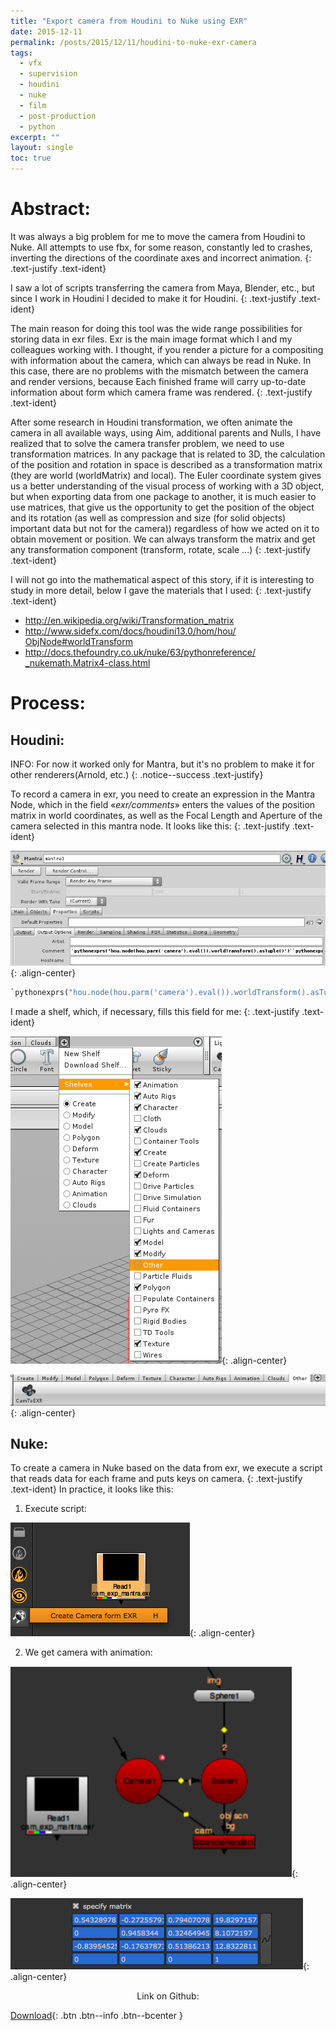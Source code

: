 ```yaml
---
title: "Export camera from Houdini to Nuke using EXR"
date: 2015-12-11
permalink: /posts/2015/12/11/houdini-to-nuke-exr-camera
tags:
  - vfx
  - supervision
  - houdini
  - nuke
  - film
  - post-production
  - python
excerpt: ""
layout: single
toc: true
---
```

# Abstract:
It was always a big problem for me to move the camera from Houdini to Nuke. All attempts to use fbx, for some reason, constantly led to crashes, inverting the directions of the coordinate axes and incorrect animation.
{: .text-justify .text-ident}

I saw a lot of scripts transferring the camera from Maya, Blender, etc., but since I work in Houdini I decided to make it for Houdini.
{: .text-justify .text-ident}

The main reason for doing this tool was the wide range possibilities for storing data in exr files. Exr is the main image format which I and my colleagues working with. I thought, if you render a picture for a compositing with information about the camera, which can always be read in Nuke. In this case, there are no problems with the mismatch between the camera and render versions, because Each finished frame will carry up-to-date information about form which camera frame was rendered.
{: .text-justify .text-ident}

After some research in Houdini transformation, we often animate the camera in all available ways, using Aim, additional parents and Nulls, I have realized that to solve the camera transfer problem, we need to use transformation matrices. In any package that is related to 3D, the calculation of the position and rotation in space is described as a transformation matrix (they are world (worldMatrix) and local). The Euler coordinate system gives us a better understanding of the visual process of working with a 3D object, but when exporting data from one package to another, it is much easier to use matrices, that give us the opportunity to get the position of the object and its rotation (as well as compression and size (for solid objects) important data but not for the camera)) regardless of how we acted on it to obtain movement or position. We can always transform the matrix and get any transformation component (transform, rotate, scale ...)
{: .text-justify .text-ident}

I will not go into the mathematical aspect of this story, if it is interesting to study in more detail, below I gave the materials that I used:
{: .text-justify .text-ident}

* <http://en.wikipedia.org/wiki/Transformation_matrix>
* [http://www.sidefx.com/docs/houdini13.0/hom/hou/ ObjNode#worldTransform](http://www.sidefx.com/docs/houdini13.0/hom/hou/ObjNode#worldTransform)
* [http://docs.thefoundry.co.uk/nuke/63/pythonreference/ _nukemath.Matrix4-class.html](http://docs.thefoundry.co.uk/nuke/63/pythonreference/_nukemath.Matrix4-class.html)

# Process:

## Houdini:

INFO: For now it worked only for Mantra, but it's no problem to make it for other renderers(Arnold, etc.)
{: .notice--success .text-justify}

To record a camera in exr, you need to create an expression in the Mantra Node, which in the field «_exr/comments_» enters the values of the position matrix in world coordinates, as well as the Focal Length and Aperture of the camera selected in this mantra node. It looks like this:
{: .text-justify .text-ident}

![cam_exp_mantra](/assets/images/blog/2015-12-11-houdini-to-nuke-exr-camera/cam_exp_mantra.png){: .align-center}

``` python
`pythonexprs("hou.node(hou.parm('camera').eval()).worldTransform().asTuple()")``pythonexprs("hou.parm(hou.parm('camera').eval()+'/focal').eval()")``")"``pythonexprs("hou.parm(hou.parm('camera').eval()+'/aperture').eval()")`
```

I made a shelf, which, if necessary, fills this field for me:
{: .text-justify .text-ident}

![cam_exp_mantra_shell1](/assets/images/blog/2015-12-11-houdini-to-nuke-exr-camera/cam_exp_mantra_shell1.png){: .align-center}

![cam_exp_mantra_shell2](/assets/images/blog/2015-12-11-houdini-to-nuke-exr-camera/cam_exp_mantra_shell2.png){: .align-center}

## Nuke:

To create a camera in Nuke based on the data from exr, we execute a script that reads data for each frame and puts keys on camera.
{: .text-justify .text-ident}
In practice, it looks like this:

1. Execute script:

![nuke_res](/assets/images/blog/2015-12-11-houdini-to-nuke-exr-camera/nuke_res.png){: .align-center}

2. We get camera with animation:

![nuke_res2](/assets/images/blog/2015-12-11-houdini-to-nuke-exr-camera/nuke_res2.png){: .align-center}

![nuke_res3](/assets/images/blog/2015-12-11-houdini-to-nuke-exr-camera/nuke_res3.png){: .align-center}

<center>Link on Github:</center>

[Download](https://github.com/mikedatsik/HouCameraToNuke){: .btn .btn--info .btn--bcenter }